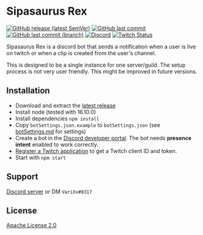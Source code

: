 # Sipasaurus Rex

[![GitHub release (latest SemVer)](https://img.shields.io/github/v/release/aosterwyk/sipasaurus-rex?sort=semver)](https://github.com/aosterwyk/sipasaurus-rex/releases) [![GitHub last commit](https://img.shields.io/github/last-commit/aosterwyk/sipasaurus-rex)](https://github.com/aosterwyk/sipasaurus-rex/commits/master) [![GitHub last commit (branch)](https://img.shields.io/github/last-commit/aosterwyk/sipasaurus-rex/dev?label=last%20commit%20%28dev%29)](https://github.com/aosterwyk/sipasaurus-rex/commits/dev) [![Discord](https://img.shields.io/discord/90687557523771392?color=000000&label=%20&logo=discord)](https://discord.gg/QNppY7T) [![Twitch Status](https://img.shields.io/twitch/status/aosterwyk?label=%20&logo=twitch)](https://twitch.tv/aosterwyk) 

<!-- <img src="https://acceptdefaults.com/varibot-twitch-js/varibot.png" align="right" /> -->

Sipasaurus Rex is a discord bot that sends a notification when a user is live on twitch or when a clip is created from the user's channel.

This is designed to be a single instance for one server/guild. The setup process is not very user friendly. This might be improved in future versions.

## Installation
- Download and extract the [latest release](https://github.com/aosterwyk/sipasaurus-rex/releases/latest)
- Install node (tested with 16.10.0)
- Install dependencies `npm install` 
- Copy `botSettings.json.example` to `botSettings.json` (see [botSettings.md](./botSettings.md) for settings)
- Create a bot in the [Discord developer portal](https://discord.com/developers/applications). The bot needs **presence intent** enabled to work correctly. 
- [Register a Twitch application](https://dev.twitch.tv/docs/api/) to get a Twitch client ID and token.
- Start with `npm start` 

## Support
[Discord server](https://discord.gg/QNppY7T) or DM `VariXx#8317`

## License
[Apache License 2.0](https://choosealicense.com/licenses/apache-2.0/)

